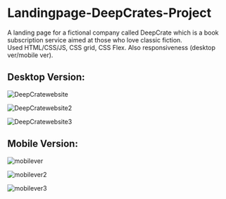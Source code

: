 # Landingpage-DeepCrates-Project

A landing page for a fictional company called  DeepCrate which is a book subscription service aimed at those who love classic fiction.\
Used HTML/CSS/JS, CSS grid, CSS Flex. Also responsiveness (desktop ver/mobile ver).

## Desktop Version:

![DeepCratewebsite](https://user-images.githubusercontent.com/25332391/176812478-3954f4a7-67f6-4533-9b95-e9dd5f79ede7.jpg)


![DeepCratewebsite2](https://user-images.githubusercontent.com/25332391/176812963-ad6c98f9-f8e8-4c6b-b644-79e7b2cc5280.jpg)

![DeepCratewebsite3](https://user-images.githubusercontent.com/25332391/176813019-d7b41609-dd5c-4878-bfef-65f75ab7d2d6.jpg)

## Mobile Version:

![mobilever](https://user-images.githubusercontent.com/25332391/176953452-f458b216-af41-4ad8-b87d-1928552cd94d.png)

![mobilever2](https://user-images.githubusercontent.com/25332391/176953463-8c8b76ba-7937-4056-bd1d-5e7a9b531b34.png)

![mobilever3](https://user-images.githubusercontent.com/25332391/176953471-1074894c-2c71-49f3-abcd-2460eba556b5.png)
